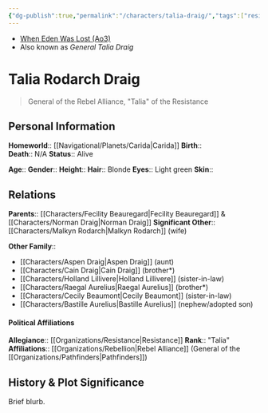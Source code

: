 ```yaml
---
{"dg-publish":true,"permalink":"/characters/talia-draig/","tags":["resistance","forcesensitive","unfinished"],"noteIcon":"saber1"}
---
```


- [When Eden Was Lost (Ao3)](https://archiveofourown.org/works/19334440/chapters/45992584)
- Also known as *General Talia Draig*
# Talia Rodarch Draig
>General of the Rebel Alliance, "Talia" of the Resistance

## Personal Information

**Homeworld**::  [[Navigational/Planets/Carida\|Carida]]
**Birth**::  
**Death**::  N/A
**Status**::  Alive

**Age**:: 
**Gender**:: 
**Height**:: 
**Hair**::  Blonde
**Eyes**::  Light green
**Skin**::  

## Relations

**Parents**::  [[Characters/Fecility Beauregard\|Fecility Beauregard]] & [[Characters/Norman Draig\|Norman Draig]] 
**Significant Other**::  [[Characters/Malkyn Rodarch\|Malkyn Rodarch]] (wife)

**Other Family**::
- [[Characters/Aspen Draig\|Aspen Draig]] (aunt)
- [[Characters/Cain Draig\|Cain Draig]] (brother*)
- [[Characters/Holland Lillivere\|Holland Lillivere]] (sister-in-law)
- [[Characters/Raegal Aurelius\|Raegal Aurelius]] (brother*)
- [[Characters/Cecily Beaumont\|Cecily Beaumont]] (sister-in-law)
- [[Characters/Bastille Aurelius\|Bastille Aurelius]] (nephew/adopted son)

#### Political Affiliations

**Allegiance**::  [[Organizations/Resistance\|Resistance]]
**Rank**::  "Talia"
**Affiliations**::  [[Organizations/Rebellion\|Rebel Alliance]] (General of the [[Organizations/Pathfinders\|Pathfinders]])

## History & Plot Significance
Brief blurb.